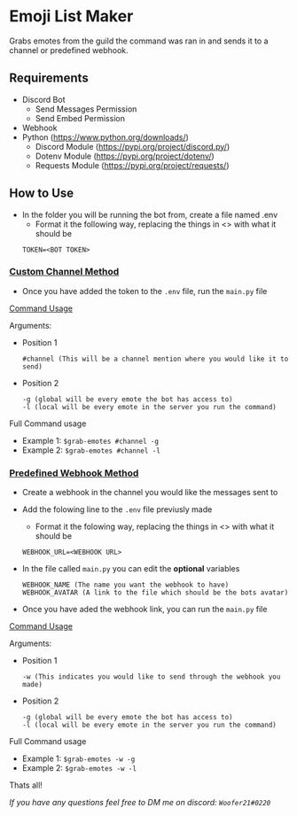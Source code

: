 # Emoji List Maker

Grabs emotes from the guild the command was ran in and sends it to a channel or predefined webhook.

## Requirements
- Discord Bot
    - Send Messages Permission
    - Send Embed Permission
- Webhook
- Python (https://www.python.org/downloads/)
    - Discord Module (https://pypi.org/project/discord.py/)
    - Dotenv Module (https://pypi.org/project/dotenv/)
    - Requests Module (https://pypi.org/project/requests/)


## How to Use
- In the folder you will be running the bot from, create a file named .env
    - Format it the following way, replacing the things in <> with what it should be
    ```
    TOKEN=<BOT TOKEN>
    ```
### <u>Custom Channel Method</u>
- Once you have added the token to the `.env` file, run the `main.py` file

<u>Command Usage</u>

Arguments:
- Position 1
    ```
    #channel (This will be a channel mention where you would like it to send)
    ```
- Position 2
    ```
    -g (global will be every emote the bot has access to)
    -l (local will be every emote in the server you run the command)
    ```
Full Command usage

- Example 1: `$grab-emotes #channel -g`
- Example 2: `$grab-emotes #channel -l`

### <u>Predefined Webhook Method</u>
- Create a webhook in the channel you would like the messages sent to
- Add the folowing line to the `.env` file previusly made
    - Format it the folowing way, replacing the things in <> with what it should be
    ```
    WEBHOOK_URL=<WEBHOOK URL>
    ```

-  In the file called `main.py` you can edit the **optional** variables
    ```
    WEBHOOK_NAME (The name you want the webhook to have)
    WEBHOOK_AVATAR (A link to the file which should be the bots avatar)
    ```

- Once you have aded the webhook link, you can run the `main.py` file

<u>Command Usage</u>

Arguments:
- Position 1
    ```
    -w (This indicates you would like to send through the webhook you made)
    ```
- Position 2
    ```
    -g (global will be every emote the bot has access to)
    -l (local will be every emote in the server you run the command)
    ```
Full Command usage

- Example 1: `$grab-emotes -w -g`
- Example 2: `$grab-emotes -w -l`

Thats all!

*If you have any questions feel free to DM me on discord: `Woofer21#0220`*

